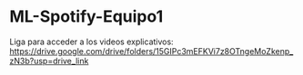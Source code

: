 # ML-Spotify-Equipo1
Liga para acceder a los videos explicativos: https://drive.google.com/drive/folders/15GIPc3mEFKVi7z8OTngeMoZkenp_zN3b?usp=drive_link
